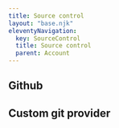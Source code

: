 ```yaml
---
title: Source control
layout: "base.njk"
eleventyNavigation:
  key: SourceControl
  title: Source control
  parent: Account
---
```


## Github

## Custom git provider
